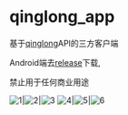 # qinglong_app

基于[qinglong](https://github.com/whyour/qinglong)API的三方客户端

Android端去[release](https://github.com/qinglong-app/qinglong_app/releases)下载,

禁止用于任何商业用途

![1](./art/1.jpg)|![2](./art/2.jpg)|![3](./art/3.jpg)
![4](./art/4.jpg)|![5](./art/5.jpg)|![6](./art/6.jpg)
